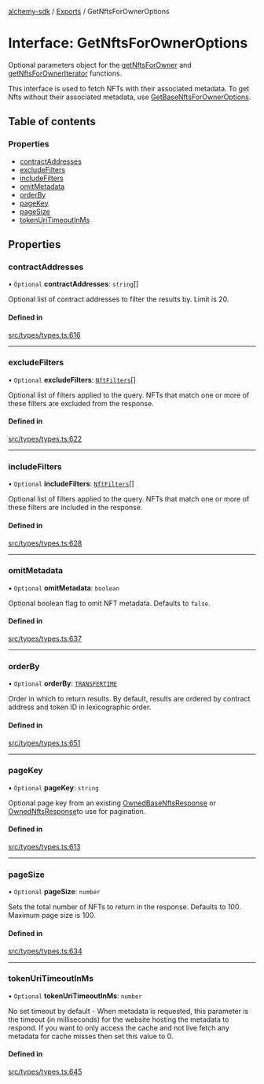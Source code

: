 [alchemy-sdk](../README.md) / [Exports](../modules.md) / GetNftsForOwnerOptions

# Interface: GetNftsForOwnerOptions

Optional parameters object for the [getNftsForOwner](../classes/NftNamespace.md#getnftsforowner) and
[getNftsForOwnerIterator](../classes/NftNamespace.md#getnftsforowneriterator) functions.

This interface is used to fetch NFTs with their associated metadata. To get
Nfts without their associated metadata, use [GetBaseNftsForOwnerOptions](GetBaseNftsForOwnerOptions.md).

## Table of contents

### Properties

- [contractAddresses](GetNftsForOwnerOptions.md#contractaddresses)
- [excludeFilters](GetNftsForOwnerOptions.md#excludefilters)
- [includeFilters](GetNftsForOwnerOptions.md#includefilters)
- [omitMetadata](GetNftsForOwnerOptions.md#omitmetadata)
- [orderBy](GetNftsForOwnerOptions.md#orderby)
- [pageKey](GetNftsForOwnerOptions.md#pagekey)
- [pageSize](GetNftsForOwnerOptions.md#pagesize)
- [tokenUriTimeoutInMs](GetNftsForOwnerOptions.md#tokenuritimeoutinms)

## Properties

### contractAddresses

• `Optional` **contractAddresses**: `string`[]

Optional list of contract addresses to filter the results by. Limit is 20.

#### Defined in

[src/types/types.ts:616](https://github.com/alchemyplatform/alchemy-sdk-js/blob/f2b072e/src/types/types.ts#L616)

___

### excludeFilters

• `Optional` **excludeFilters**: [`NftFilters`](../enums/NftFilters.md)[]

Optional list of filters applied to the query. NFTs that match one or more
of these filters are excluded from the response.

#### Defined in

[src/types/types.ts:622](https://github.com/alchemyplatform/alchemy-sdk-js/blob/f2b072e/src/types/types.ts#L622)

___

### includeFilters

• `Optional` **includeFilters**: [`NftFilters`](../enums/NftFilters.md)[]

Optional list of filters applied to the query. NFTs that match one or more
of these filters are included in the response.

#### Defined in

[src/types/types.ts:628](https://github.com/alchemyplatform/alchemy-sdk-js/blob/f2b072e/src/types/types.ts#L628)

___

### omitMetadata

• `Optional` **omitMetadata**: `boolean`

Optional boolean flag to omit NFT metadata. Defaults to `false`.

#### Defined in

[src/types/types.ts:637](https://github.com/alchemyplatform/alchemy-sdk-js/blob/f2b072e/src/types/types.ts#L637)

___

### orderBy

• `Optional` **orderBy**: [`TRANSFERTIME`](../enums/NftOrdering.md#transfertime)

Order in which to return results. By default, results are ordered by
contract address and token ID in lexicographic order.

#### Defined in

[src/types/types.ts:651](https://github.com/alchemyplatform/alchemy-sdk-js/blob/f2b072e/src/types/types.ts#L651)

___

### pageKey

• `Optional` **pageKey**: `string`

Optional page key from an existing [OwnedBaseNftsResponse](OwnedBaseNftsResponse.md) or
[OwnedNftsResponse](OwnedNftsResponse.md)to use for pagination.

#### Defined in

[src/types/types.ts:613](https://github.com/alchemyplatform/alchemy-sdk-js/blob/f2b072e/src/types/types.ts#L613)

___

### pageSize

• `Optional` **pageSize**: `number`

Sets the total number of NFTs to return in the response. Defaults to 100.
Maximum page size is 100.

#### Defined in

[src/types/types.ts:634](https://github.com/alchemyplatform/alchemy-sdk-js/blob/f2b072e/src/types/types.ts#L634)

___

### tokenUriTimeoutInMs

• `Optional` **tokenUriTimeoutInMs**: `number`

No set timeout by default - When metadata is requested, this parameter is
the timeout (in milliseconds) for the website hosting the metadata to
respond. If you want to only access the cache and not live fetch any
metadata for cache misses then set this value to 0.

#### Defined in

[src/types/types.ts:645](https://github.com/alchemyplatform/alchemy-sdk-js/blob/f2b072e/src/types/types.ts#L645)
